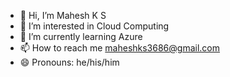 - 👋 Hi, I’m Mahesh K S
- 👀 I’m interested in Cloud Computing
- 🌱 I’m currently learning Azure 
- 📫 How to reach me maheshks3686@gmail.com
- 😄 Pronouns: he/his/him

<!---
maheshks19/maheshks19 is a ✨ special ✨ repository because its `README.md` (this file) appears on your GitHub profile.
You can click the Preview link to take a look at your changes.
--->
